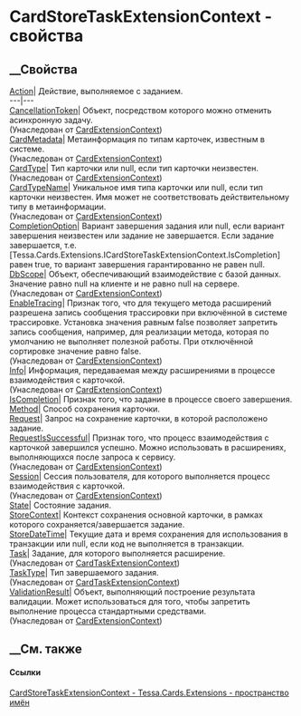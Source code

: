# CardStoreTaskExtensionContext - свойства
##  __Свойства
[Action](P_Tessa_Cards_Extensions_CardStoreTaskExtensionContext_Action.htm)|
Действие, выполняемое с заданием.  
---|---  
[CancellationToken](P_Tessa_Cards_Extensions_CardExtensionContext_CancellationToken.htm)|
Объект, посредством которого можно отменить асинхронную задачу.  
(Унаследован от
[CardExtensionContext](T_Tessa_Cards_Extensions_CardExtensionContext.htm))  
[CardMetadata](P_Tessa_Cards_Extensions_CardExtensionContext_CardMetadata.htm)|
Метаинформация по типам карточек, известным в системе.  
(Унаследован от
[CardExtensionContext](T_Tessa_Cards_Extensions_CardExtensionContext.htm))  
[CardType](P_Tessa_Cards_Extensions_CardExtensionContext_CardType.htm)|  Тип
карточки или null, если тип карточки неизвестен.  
(Унаследован от
[CardExtensionContext](T_Tessa_Cards_Extensions_CardExtensionContext.htm))  
[CardTypeName](P_Tessa_Cards_Extensions_CardExtensionContext_CardTypeName.htm)|
Уникальное имя типа карточки или null, если тип карточки неизвестен. Имя может
не соответствовать действительному типу в метаинформации.  
(Унаследован от
[CardExtensionContext](T_Tessa_Cards_Extensions_CardExtensionContext.htm))  
[CompletionOption](P_Tessa_Cards_Extensions_CardStoreTaskExtensionContext_CompletionOption.htm)|
Вариант завершения задания или null, если вариант завершения неизвестен или
задание не завершается. Если задание завершается, т.е.
[Tessa.Cards.Extensions.ICardStoreTaskExtensionContext.IsCompletion] равен
true, то вариант завершения гарантированно не равен null.  
[DbScope](P_Tessa_Cards_Extensions_CardExtensionContext_DbScope.htm)|  Объект,
обеспечивающий взаимодействие с базой данных. Значение равно null на клиенте и
не равно null на сервере.  
(Унаследован от
[CardExtensionContext](T_Tessa_Cards_Extensions_CardExtensionContext.htm))  
[EnableTracing](P_Tessa_Cards_Extensions_CardExtensionContext_EnableTracing.htm)|
Признак того, что для текущего метода расширений разрешена запись сообщения
трассировки при включённой в системе трассировке. Установка значения равным
false позволяет запретить запись сообщения, например, для реализации метода,
которая по умолчанию не выполняет полезной работы. При отключённой сортировке
значение равно false.  
(Унаследован от
[CardExtensionContext](T_Tessa_Cards_Extensions_CardExtensionContext.htm))  
[Info](P_Tessa_Cards_Extensions_CardExtensionContext_Info.htm)|  Информация,
передаваемая между расширениями в процессе взаимодействия с карточкой.  
(Унаследован от
[CardExtensionContext](T_Tessa_Cards_Extensions_CardExtensionContext.htm))  
[IsCompletion](P_Tessa_Cards_Extensions_CardStoreTaskExtensionContext_IsCompletion.htm)|
Признак того, что задание в процессе своего завершения.  
[Method](P_Tessa_Cards_Extensions_CardStoreTaskExtensionContext_Method.htm)|
Способ сохранения карточки.  
[Request](P_Tessa_Cards_Extensions_CardStoreTaskExtensionContext_Request.htm)|
Запрос на сохранение карточки, в которой расположено задание.  
[RequestIsSuccessful](P_Tessa_Cards_Extensions_CardExtensionContext_RequestIsSuccessful.htm)|
Признак того, что процесс взаимодействия с карточкой завершился успешно. Можно
использовать в расширениях, выполняющихся после запроса к сервису.  
(Унаследован от
[CardExtensionContext](T_Tessa_Cards_Extensions_CardExtensionContext.htm))  
[Session](P_Tessa_Cards_Extensions_CardExtensionContext_Session.htm)| Сессия
пользователя, для которого выполняется процесс взаимодействия с карточкой.  
(Унаследован от
[CardExtensionContext](T_Tessa_Cards_Extensions_CardExtensionContext.htm))  
[State](P_Tessa_Cards_Extensions_CardStoreTaskExtensionContext_State.htm)|
Состояние задания.  
[StoreContext](P_Tessa_Cards_Extensions_CardStoreTaskExtensionContext_StoreContext.htm)|
Контекст сохранения основной карточки, в рамках которого
сохраняется/завершается задание.  
[StoreDateTime](P_Tessa_Cards_Extensions_CardStoreTaskExtensionContext_StoreDateTime.htm)|
Текущие дата и время сохранения для использования в транзакции или null, если
код не выполняется в транзакции.  
[Task](P_Tessa_Cards_Extensions_CardTaskExtensionContext_Task.htm)| Задание,
для которого выполняется расширение.  
(Унаследован от
[CardTaskExtensionContext](T_Tessa_Cards_Extensions_CardTaskExtensionContext.htm))  
[TaskType](P_Tessa_Cards_Extensions_CardTaskExtensionContext_TaskType.htm)|
Тип завершаемого задания.  
(Унаследован от
[CardTaskExtensionContext](T_Tessa_Cards_Extensions_CardTaskExtensionContext.htm))  
[ValidationResult](P_Tessa_Cards_Extensions_CardExtensionContext_ValidationResult.htm)|
Объект, выполняющий построение результата валидации. Может использоваться для
того, чтобы запретить выполнение процесса стандартными средствами.  
(Унаследован от
[CardExtensionContext](T_Tessa_Cards_Extensions_CardExtensionContext.htm))  
##  __См. также
#### Ссылки
[CardStoreTaskExtensionContext -
](T_Tessa_Cards_Extensions_CardStoreTaskExtensionContext.htm)
[Tessa.Cards.Extensions - пространство имён](N_Tessa_Cards_Extensions.htm)
